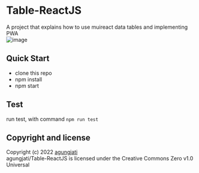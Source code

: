# Table-ReactJS
A project that explains how to use muireact data tables and implementing PWA
<br />
![image](https://user-images.githubusercontent.com/21965071/161453640-5734427b-596c-42e0-a1d7-4124636951c2.png)


## Quick Start
- clone this repo
- npm install
- npm start

## Test
run test, with command
``` npm run test ```

## Copyright and license
Copyright (c) 2022 <a href='https://github.com/agungjati'>agungjati</a> <br />
agungjati/Table-ReactJS is licensed under the
Creative Commons Zero v1.0 Universal

